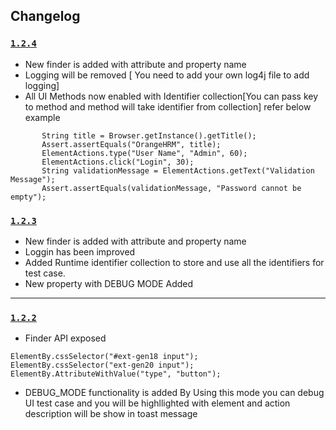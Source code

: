 ## Changelog


### [`1.2.4`](https://search.maven.org/artifact/com.github.yjagdale.webdriverutil/webdriver-helper-utils/1.2.4/jar)
 * New finder is added with attribute and property name  
 * Logging will be removed [ You need to add your own log4j file to add logging] 
 * All UI Methods now enabled with Identifier collection[You can pass key to method and method will take identifier from collection]
 refer below example 
 ```java_holder_method_tree
        String title = Browser.getInstance().getTitle();
        Assert.assertEquals("OrangeHRM", title);
        ElementActions.type("User Name", "Admin", 60);
        ElementActions.click("Login", 30);
        String validationMessage = ElementActions.getText("Validation Message");
        Assert.assertEquals(validationMessage, "Password cannot be empty");
```


### [`1.2.3`](https://search.maven.org/artifact/com.github.yjagdale.webdriverutil/webdriver-helper-utils/1.2.3/jar)
* New finder is added with attribute and property name  
* Loggin has been improved
* Added Runtime identifier collection to store and use all the identifiers for test case.
* New property with DEBUG MODE Added
 
 
------
### [`1.2.2`](https://search.maven.org/artifact/com.github.yjagdale.webdriverutil/webdriver-helper-utils/1.2.2/jar)

* Finder API exposed
 ```
 ElementBy.cssSelector("#ext-gen18 input");
 ElementBy.cssSelector("ext-gen20 input");
 ElementBy.AttributeWithValue("type", "button");
```
* DEBUG_MODE functionality is added 
By Using this mode you  can debug UI test case and you will be highllighted with element and action description will be show in toast message
 
  